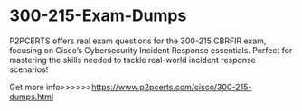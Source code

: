 # 300-215-Exam-Dumps
P2PCERTS offers real exam questions for the 300-215 CBRFIR exam, focusing on Cisco’s Cybersecurity Incident Response essentials. Perfect for mastering the skills needed to tackle real-world incident response scenarios!

Get more info>>>>>>https://www.p2pcerts.com/cisco/300-215-dumps.html
